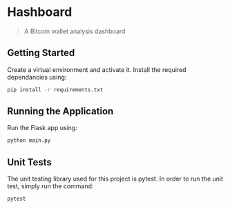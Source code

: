 # Hashboard

> A Bitcoin wallet analysis dashboard

## Getting Started

Create a virtual environment and activate it. Install the required dependancies using:

```bash
pip install -r requirements.txt
```

## Running the Application

Run the Flask app using:

```bash
python main.py
```

## Unit Tests

The unit testing library used for this project is pytest. In order to run the unit test, simply run the command:

```bash
pytest
```
